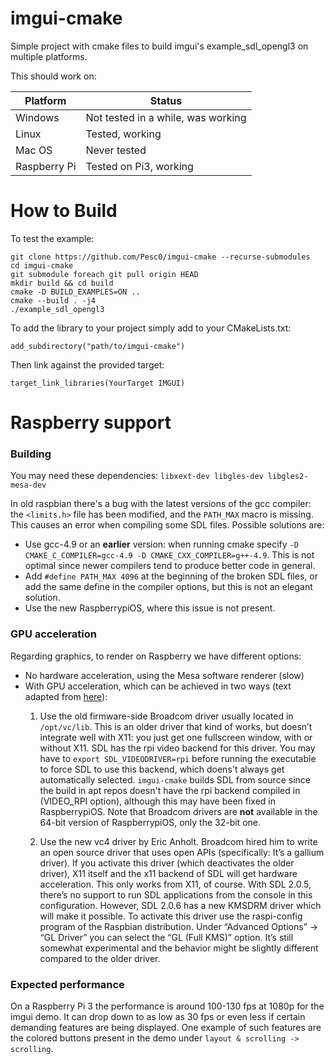 # imgui-cmake

Simple project with cmake files to build imgui's example_sdl_opengl3 on multiple platforms. 

This should work on:

| Platform     | Status                              |
| ------------ | ----------------------------------- |
| Windows      | Not tested in a while, was working  |
| Linux        | Tested, working                     |
| Mac OS       | Never tested                        |
| Raspberry Pi | Tested on Pi3, working              |

# How to Build

To test the example:
```
git clone https://github.com/Pesc0/imgui-cmake --recurse-submodules
cd imgui-cmake
git submodule foreach git pull origin HEAD
mkdir build && cd build
cmake -D BUILD_EXAMPLES=ON ..
cmake --build . -j4
./example_sdl_opengl3
```

To add the library to your project simply add to your CMakeLists.txt: 

```add_subdirectory("path/to/imgui-cmake")```

Then link against the provided target: 

```target_link_libraries(YourTarget IMGUI)```

# Raspberry support

### Building
You may need these dependencies: ```libxext-dev libgles-dev libgles2-mesa-dev```

In old raspbian there's a bug with the latest versions of the gcc compiler: the `<limits.h>` file has been modified, and the `PATH_MAX` macro is missing. This causes an error when compiling some SDL files. Possible solutions are:
- Use gcc-4.9 or an **earlier** version: when running cmake specify `-D CMAKE_C_COMPILER=gcc-4.9 -D CMAKE_CXX_COMPILER=g++-4.9`. This is not optimal since newer compilers tend to produce better code in general.
- Add `#define PATH_MAX 4096` at the beginning of the broken SDL files, or add the same define in the compiler options, but this is not an elegant solution. 
- Use the new RaspberrypiOS, where this issue is not present. 

### GPU acceleration
Regarding graphics, to render on Raspberry we have different options:
- No hardware acceleration, using the Mesa software renderer (slow)
- With GPU acceleration, which can be achieved in two ways (text adapted from [here](https://discourse.libsdl.org/t/sdl2-performances-on-raspberrypi/22992)):
  1. Use the old firmware-side Broadcom driver usually located in ```/opt/vc/lib```. This is an older driver that kind of works, but doesn’t integrate well with X11: you just get one fullscreen window, with or without X11. SDL has the rpi video backend for this driver. You may have to ```export SDL_VIDEODRIVER=rpi``` before running the executable to force SDL to use this backend, which doens't always get automatically selected. ```imgui-cmake``` builds SDL from source since the build in apt repos doesn't have the rpi backend compiled in (VIDEO_RPI option), although this may have been fixed in RaspberrypiOS. Note that Broadcom drivers are **not** available in the 64-bit version of RaspberrypiOS, only the 32-bit one.

  2. Use the new vc4 driver by Eric Anholt. Broadcom hired him to write an open source driver that uses open APIs (specifically: It’s a gallium driver). If you activate this driver (which deactivates the older driver), X11 itself and the x11 backend of SDL will get hardware acceleration. This only works from X11, of course. With SDL 2.0.5, there’s no support to run SDL applications from the console in this configuration. However, SDL 2.0.6 has a new KMSDRM driver which will make it possible. To activate this driver use the raspi-config program of the Raspbian distribution. Under “Advanced Options” -> “GL Driver” you can select the “GL (Full KMS)” option. It’s still somewhat experimental and the behavior might be slightly different compared to the older driver.

### Expected performance
On a Raspberry Pi 3 the performance is around 100-130 fps at 1080p for the imgui demo. It can drop down to as low as 30 fps or even less if certain demanding features are being displayed. One example of such features are the colored buttons present in the demo under `layout & scrolling -> scrolling`.
